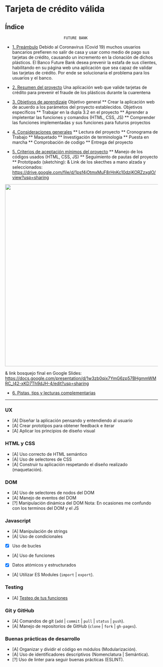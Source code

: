# Tarjeta de crédito válida

## Índice
                               FUTURE BANK 
* [1. Preámbulo](#1-preámbulo)
Debido al Coronavirus (Covid 19) muchos usuarios bancarios prefieren no salir de casa y usar como medio de pago sus tarjetas de crédito, causando un incremento en la clonación de dichos plásticos. El Banco Future Bank desea prevenir la estafa de sus clientes, habilitando en su página web una aplicación que sea capaz de validar las tarjetas de crédito. Por ende se solucionaria el problema para los usuarios y el banco.

* [2. Resumen del proyecto](#2-resumen-del-proyecto)
Una aplicación web que valide tarjetas de crédito para prevenir el fraude de los plásticos durante la cuarentena

* [3. Objetivos de aprendizaje](#3-objetivos-de-aprendizaje)
Objetivo general
** Crear la aplicación web de acuerdo a los parámetos del proyecto establecidos.
Objetivos específicos
** Trabajar en la dupla 3.2 en el proyecto
** Aprender a impletentar las funciones y comandos (HTML, CSS, JS)
** Comprender las funciones implementadas y sus funciones para futuros proyectos
* [4. Consideraciones generales](#4-consideraciones-generales)
** Lectura del proyecto
** Cronograma de Trabajo
** Maquetado
** Investigación de terminología
** Puesta en marcha
** Comprobación de codigo
** Entrega del proyecto
* [5. Criterios de aceptación mínimos del proyecto](#5-criterios-de-aceptación-mínimos-del-proyecto)
** Manejo de los códigos usados (HTML, CSS, JS)
** Seguimiento de pautas del proyecto
** Prototipado (sketching):
 & Link de los skecthes a mano alzada y seleccionados: https://drive.google.com/file/d/1psf4jOtmxMuF8rHnKc10dzjKORZzxgIO/view?usp=sharing  
 <img src="src/imagenesR/yurys.jpg" width= "600px"> 

 & link bosquejo final en Google Slides: https://docs.google.com/presentation/d/1w3zb0qix7YmG6zp57BHgmmWMRC_I42-xKD7Th9dJH-4/edit?usp=sharing
* [6. Pistas, tips y lecturas complementarias](#6-pistas-tips-y-lecturas-complementarias)

***

### UX

* [A] Diseñar la aplicación pensando y entendiendo al usuario
* [A] Crear prototipos para obtener feedback e iterar
* [A] Aplicar los principios de diseño visual

### HTML y CSS

* [A] Uso correcto de HTML semántico
* [A] Uso de selectores de CSS
* [A] Construir tu aplicación respetando el diseño realizado (maquetación).

### DOM

* [A] Uso de selectores de nodos del DOM
* [A] Manejo de eventos del DOM
* [?] Manipulación dinámica del DOM
Nota: En ocasiones me confundo con los terminos del DOM y el JS 

### Javascript

* [A] Manipulación de strings
* [A] Uso de condicionales
* [x] Uso de bucles
* [A] Uso de funciones
* [x] Datos atómicos y estructurados
* [A] Utilizar ES Modules (`import` | `export`).

### Testing

* [A] [Testeo de tus funciones](https://jestjs.io/docs/es-ES/getting-started)

### Git y GitHub

* [A] Comandos de git (`add` | `commit` | `pull` | `status` | `push`).
* [A] Manejo de repositorios de GitHub (`clone` | `fork` | `gh-pages`).

### Buenas prácticas de desarrollo

* [A] Organizar y dividir el código en módulos (Modularización).
* [A] Uso de identificadores descriptivos (Nomenclatura | Semántica).
* [?] Uso de linter para seguir buenas prácticas (ESLINT).


